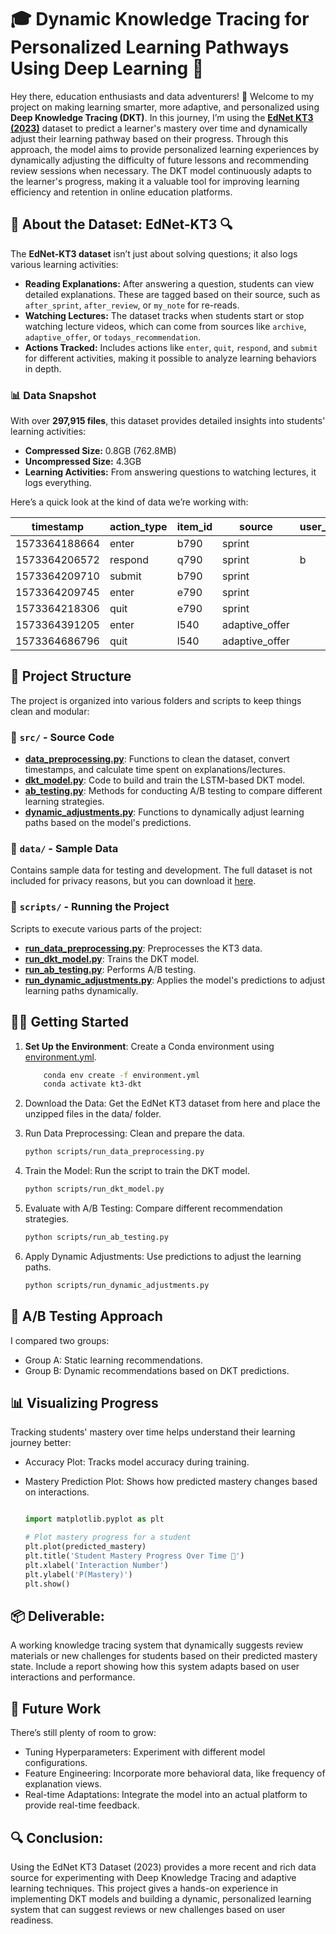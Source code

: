 # 🎓 Dynamic Knowledge Tracing for Personalized Learning Pathways Using Deep Learning 🚀

Hey there, education enthusiasts and data adventurers! 👋 Welcome to my project on making learning smarter, more adaptive, and personalized using **Deep Knowledge Tracing (DKT)**. In this journey, I’m using the **[EdNet KT3 (2023)](http://bit.ly/ednet-kt3)** dataset to predict a learner's mastery over time and dynamically adjust their learning pathway based on their progress. Through this approach, the model aims to provide personalized learning experiences by dynamically adjusting the difficulty of future lessons and recommending review sessions when necessary. The DKT model continuously adapts to the learner's progress, making it a valuable tool for improving learning efficiency and retention in online education platforms.

## 🧩 About the Dataset: EdNet-KT3 🔍
The **EdNet-KT3 dataset** isn’t just about solving questions; it also logs various learning activities:
- **Reading Explanations:** After answering a question, students can view detailed explanations. These are tagged based on their source, such as `after_sprint`, `after_review`, or `my_note` for re-reads.
- **Watching Lectures:** The dataset tracks when students start or stop watching lecture videos, which can come from sources like `archive`, `adaptive_offer`, or `todays_recommendation`.
- **Actions Tracked:** Includes actions like `enter`, `quit`, `respond`, and `submit` for different activities, making it possible to analyze learning behaviors in depth.

### 📊 Data Snapshot
With over **297,915 files**, this dataset provides detailed insights into students' learning activities:
- **Compressed Size:** 0.8GB (762.8MB)
- **Uncompressed Size:** 4.3GB
- **Learning Activities:** From answering questions to watching lectures, it logs everything.

Here’s a quick look at the kind of data we’re working with:

| timestamp       | action_type | item_id | source            | user_answer | platform |
|-----------------|-------------|---------|-------------------|-------------|----------|
| 1573364188664   | enter       | b790    | sprint            |             | mobile   |
| 1573364206572   | respond     | q790    | sprint            | b           | mobile   |
| 1573364209710   | submit      | b790    | sprint            |             | mobile   |
| 1573364209745   | enter       | e790    | sprint            |             | mobile   |
| 1573364218306   | quit        | e790    | sprint            |             | mobile   |
| 1573364391205   | enter       | l540    | adaptive_offer    |             | mobile   |
| 1573364686796   | quit        | l540    | adaptive_offer    |             | mobile   |

## 🎯 Project Structure
The project is organized into various folders and scripts to keep things clean and modular:

### 📁 `src/` - Source Code
- **[data_preprocessing.py](https://github.com/safrin96/DKT/blob/main/src/data_processing.py)**: Functions to clean the dataset, convert timestamps, and calculate time spent on explanations/lectures.
- **[dkt_model.py](https://github.com/safrin96/DKT/blob/main/src/dkt_model.py)**: Code to build and train the LSTM-based DKT model.
- **[ab_testing.py](https://github.com/safrin96/DKT/blob/main/src/ab_testing.py)**: Methods for conducting A/B testing to compare different learning strategies.
- **[dynamic_adjustments.py](https://github.com/safrin96/DKT/blob/main/src/dynamic_adjustments.py)**: Functions to dynamically adjust learning paths based on the model's predictions.

### 📁 `data/` - Sample Data
Contains sample data for testing and development. The full dataset is not included for privacy reasons, but you can download it [here](http://bit.ly/ednet-kt3).

### 📁 `scripts/` - Running the Project
Scripts to execute various parts of the project:
- **[run_data_preprocessing.py](https://github.com/safrin96/DKT/blob/main/scripts/run_data_preprocessing.py)**: Preprocesses the KT3 data.
- **[run_dkt_model.py](https://github.com/safrin96/DKT/blob/main/scripts/run_dkt_model.py)**: Trains the DKT model.
- **[run_ab_testing.py](https://github.com/safrin96/DKT/blob/main/scripts/run_ab_testing.py)**: Performs A/B testing.
- **[run_dynamic_adjustments.py](https://github.com/safrin96/DKT/blob/main/scripts/run_dynamic_adjustments.py)**: Applies the model's predictions to adjust learning paths dynamically.

## 🏃‍♂️ Getting Started
1. **Set Up the Environment**: Create a Conda environment using [environment.yml](https://github.com/safrin96/DKT/blob/main/environment.yml).
   ```bash
       conda env create -f environment.yml
       conda activate kt3-dkt

2. Download the Data: Get the EdNet KT3 dataset from here and place the unzipped files in the data/ folder.
3. Run Data Preprocessing: Clean and prepare the data.
   
    ```bash
    python scripts/run_data_preprocessing.py

5. Train the Model: Run the script to train the DKT model.
   
    ```bash
    python scripts/run_dkt_model.py
7. Evaluate with A/B Testing: Compare different recommendation strategies.
   
    ```bash
    python scripts/run_ab_testing.py

8. Apply Dynamic Adjustments: Use predictions to adjust the learning paths.
   
    ```bash
    python scripts/run_dynamic_adjustments.py
    
## 🔬 A/B Testing Approach

I compared two groups:

- Group A: Static learning recommendations.
- Group B: Dynamic recommendations based on DKT predictions.
<!--Results are logged in ab_test_results.csv and visualized in ab_testing_plot.png.-->
## 📊 Visualizing Progress

Tracking students' mastery over time helps understand their learning journey better:

 - Accuracy Plot: Tracks model accuracy during training.
 - Mastery Prediction Plot: Shows how predicted mastery changes based on interactions.
    
    ```python
    
    import matplotlib.pyplot as plt
    
    # Plot mastery progress for a student
    plt.plot(predicted_mastery)
    plt.title('Student Mastery Progress Over Time 🎢')
    plt.xlabel('Interaction Number')
    plt.ylabel('P(Mastery)')
    plt.show()

## 📦 Deliverable:

A working knowledge tracing system that dynamically suggests review materials or new challenges for students based on their predicted mastery state. Include a report showing how this system adapts based on user interactions and performance.

## 🚀 Future Work

There’s still plenty of room to grow:

- Tuning Hyperparameters: Experiment with different model configurations.
- Feature Engineering: Incorporate more behavioral data, like frequency of explanation views.
- Real-time Adaptations: Integrate the model into an actual platform to provide real-time feedback.

## 🔍 Conclusion:

Using the EdNet KT3 Dataset (2023) provides a more recent and rich data source for experimenting with Deep Knowledge Tracing and adaptive learning techniques. This project gives a hands-on experience in implementing DKT models and building a dynamic, personalized learning system that can suggest reviews or new challenges based on user readiness.
